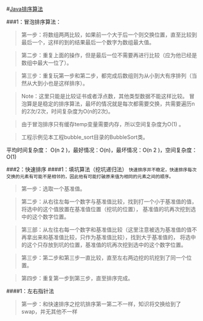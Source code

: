 #[Java排序算法](http://ju.outofmemory.cn/entry/372908)

###1：冒泡排序算法：
> 第一步：将数组两两比较，如果前一个大于后一个则交换位置，直至比较到最后一个，这样的到的结果最后一个数字为数组最大值。

> 第二步：重复上面的操作，但是最后一位不需要再进行比较（应为他已经是数组中最大一位了）。

> 第三步：重复玩第一步和第二步，都完成后数组则为从小到大有序排列（当然从大到小也是这样排序）。

> Note：这里只能是比较证书或者浮点数，其他类型数据不能这样比较。
> 冒泡算是是稳定的排序算法，最坏的情况就是每次都需要交换，共需要遍历n的2次/2次，时间复杂度为O(n的2次)。

> 由于冒泡排序只有缓存temp变量需要内存，所以空间复杂度为O(1) 。

> 工程示例见本工程bubble_sort目录的BubbleSort类。

平均时间复杂度： O(n 2 )，最好情况：O(n)，最坏情况：O(n 2 )，空间复杂度：O(1)

###2：快速排序
####1：填坑算法（挖坑递归法）
`快速排序并不稳定，快速排序每次交换的元素有可能不是相邻的，因此他有可能打破原来值为相同的元素之间的顺序。`
> 第一步：选取一个基准值。

> 第二步：从右往左每一个数字与基准值比较，找到打一个小于基准值的值，将选中的这个值放置在基准值位置（挖坑的位置），
基准值的坑再次挖到选中的这个数字位置。

> 第三部：从左往右每一个数字和基准值比较（这里注意被选为基准值的值不再拿出来和基准值比较，只作为基准值比较），找到大于基准值的，
将选中的这个只存放到坑的位置，基准值的坑再次挖到选中的这个数字位置。

> 第三步：第二步和第三步一直比较，直至左右两边挖的坑挖到了同一个位置。

> 第四步：重复第一步到第三步，直至排序完成。

####1：左右指针法
>第一步：和快速排序之挖坑排序第一第二不一样，知识将交换给到了swap，并无其他不一样